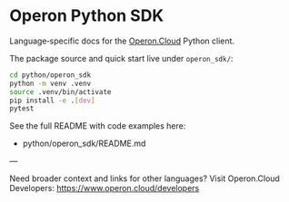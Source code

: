 # Operon Python SDK

Language‑specific docs for the [Operon.Cloud](https://www.operon.cloud) Python client.

The package source and quick start live under `operon_sdk/`:

```bash
cd python/operon_sdk
python -m venv .venv
source .venv/bin/activate
pip install -e .[dev]
pytest
```

See the full README with code examples here:

- python/operon_sdk/README.md

—

Need broader context and links for other languages? Visit Operon.Cloud Developers: https://www.operon.cloud/developers
